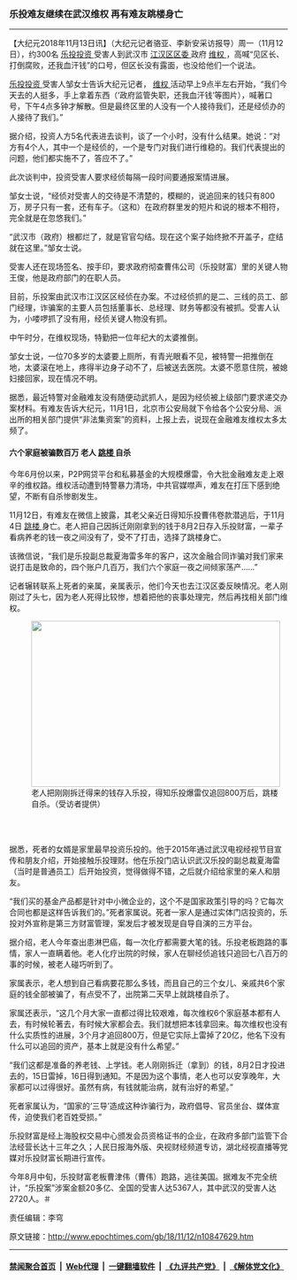 ### 乐投难友继续在武汉维权 再有难友跳楼身亡
------------------------

<p>
 【大纪元2018年11月13日讯】（大纪元记者骆亚、李新安采访报导）周一（11月12日），约300名
 <a href="http://www.epochtimes.com/gb/tag/%E4%B9%90%E6%8A%95%E6%8A%95%E8%B5%84.html">
  乐投投资
 </a>
 受害人到武汉市
 <a href="http://www.epochtimes.com/gb/tag/%E6%B1%9F%E6%B1%89%E5%8C%BA%E5%8C%BA%E5%A7%94.html">
  江汉区区委
 </a>
 政府
 <a href="http://www.epochtimes.com/gb/tag/%E7%BB%B4%E6%9D%83.html">
  维权
 </a>
 ，高喊“见区长、打倒腐败，还我血汗钱”的口号，但区长没有露面，也没给他们一个说法。
</p>
<p>
 <a href="http://www.epochtimes.com/gb/tag/%E4%B9%90%E6%8A%95%E6%8A%95%E8%B5%84.html">
  乐投投资
 </a>
 受害人邹女士告诉大纪元记者，
 <a href="http://www.epochtimes.com/gb/tag/%E7%BB%B4%E6%9D%83.html">
  维权
 </a>
 活动早上9点半左右开始，“我们今天去的人挺多，手上拿着东西（‘政府监管失职，还我血汗钱’等图片），喊著口号，下午4点多钟才解散。但是最终区里的人没有一个人接待我们，还是经侦办的人接待了我们。”
</p>
<div class="video_fit_container">
</div>
<p>
 据介绍，投资人方5名代表进去谈判，谈了一个小时，没有什么结果。她说：“对方有4个人，其中一个是经侦的，一个是专门对我们进行维稳的。我们代表提出的问题，他们都实施不了，答应不了。”
</p>
<p>
 此次谈判中，投资受害人要求经侦每隔一段时间要通报案情进展。
</p>
<p>
 邹女士说，“经侦对受害人的交待是不清楚的，模糊的，说追回来的钱只有800万，房子只有一套，还有车子。（这和）在政府群里发的短片和说的根本不相符，完全就是在忽悠我们。”
</p>
<p>
 “武汉市（政府）根都烂了，就是官官勾结。现在这个案子始终掀不开盖子，症结就在这里。”邹女士说。
</p>
<p>
 受害人还在现场签名、按手印，要求政府彻查曹伟公司（乐投财富）里的关键人物王俊，他是政府部门的在职人员。
</p>
<p>
 目前，乐投案由武汉市江汉区区经侦在办案。不过经侦抓的是二、三线的员工、部门经理，诈骗案的主要人员包括董事长、总经理、财务等都没有被抓。受害人认为，小喽啰抓了没有用，经侦关键人物没有抓。
</p>
<div class="video_fit_container">
</div>
<p>
 中午时分，在维权现场，特勤把一位年纪大的太婆推倒。
</p>
<p>
 邹女士说，一位70多岁的太婆要上厕所，有青光眼看不见，被特警一把推倒在地，太婆滚在地上，疼得半边身子动不了，后被送去医院。太婆不愿意住院，被媳妇接回家，现在情况不明。
</p>
<p>
 据悉，最近特警对金融难友没有随便动武抓人，是因为经侦被上级部门要求递交办案材料。有难友告诉大纪元，11月1日，北京市公安局就下令给各个公安分局、派出所的相关部门提供“非法集资案”的资料，上报上去，说现在金融难友维权太多太频了。
</p>
<h4>
 六个家庭被骗数百万 老人
 <a href="http://www.epochtimes.com/gb/tag/%E8%B7%B3%E6%A5%BC.html">
  跳楼
 </a>
 自杀
</h4>
<p>
 今年6月份以来，P2P网贷平台和私募基金的大规模爆雷，令大批金融难友走上艰辛的维权路。维权活动遭到特警暴力清场，中共官媒噤声，难友在打压下感到绝望，不断有自杀惨剧发生。
</p>
<p>
 11月12日，有难友在微信上披露，其老父亲近日得知乐投曹伟卷款潜逃后，于11月4日
 <a href="http://www.epochtimes.com/gb/tag/%E8%B7%B3%E6%A5%BC.html">
  跳楼
 </a>
 身亡。老人把自己因拆迁刚刚拿到的钱于8月2日存入乐投财富，一辈子看病养老的钱一夜之间没有了，受不了打击，选择了跳楼身亡。
</p>
<p>
 该微信说，“我们是乐投副总裁夏海雷多年的客户，这次金融合同诈骗对我们家来说打击是致命的，四个账户几百万，我们六个家庭一夜之间倾家荡产……”
</p>
<p>
 记者辗转联系上死者的亲属，亲属表示，他们今天也去江汉区委反映情况。老人刚刚过了头七，因为老人死得比较惨，想着把他的丧事处理完，然后再找相关部门维权。
</p>
<figure class="wp-caption aligncenter" id="attachment_10847677" style="width: 450px">
 <a href="http://i.epochtimes.com/assets/uploads/2018/11/112FotoJet.jpg">
  <img alt="" class="wp-image-10847677 size-medium" height="300" src="http://i.epochtimes.com/assets/uploads/2018/11/112FotoJet-450x300.jpg" width="450"/>
 </a>
 <br/><figcaption class="wp-caption-text">
  老人把刚刚拆迁得来的钱存入乐投，得知乐投爆雷仅追回800万后，跳楼自杀。（受访者提供）
 </figcaption><br/>
</figure><br/>
<p>
 据悉，死者的女婿是家里最早投资乐投的。他于2015年通过武汉电视经视节目宣传和朋友介绍，开始接触乐投理财。他在乐投门店认识武汉乐投的副总裁夏海雷（当时是普通员工）后开始投资，觉得做得不错，之后就介绍给家里的亲人和朋友。
</p>
<p>
 “我们买的基金产品都是针对中小微企业的，这个不是国家政策引导的吗？它每次合同也都是这样告诉我们的。”死者家属说。死者一家人是通过实体门店投资的，乐投对外宣称是第三方财富管理，案发后才被发现是自导自演的三方平台。
</p>
<p>
 据介绍，老人今年查出患淋巴癌，每一次化疗都需要大笔的钱。乐投老板跑路的事情，家人一直瞒着他。老人化疗出院的时候，家人在聊经侦追钱只追回七八百万的事的时候，被老人碰巧听到了。
</p>
<p>
 家属表示，老人想到自己看病要花那么多钱，而且自己的三个女儿、亲戚共6个家庭的钱全部被骗了，有点受不了，出院第二天早上就跳楼自杀了。
</p>
<p>
 家属还表示，“这几个月大家一直都过得比较艰难，每次维权6个家庭基本都有人去，有时候轮著去，有时候大家都会去。我们就想把本钱拿回来。每次维权也没有什么实质性的进展，3个月才追回800万，但是它实际上雷掉了20亿，他名下没有什么可以追回的资产，基本上就是没有什么希望。”
</p>
<p>
 “我们这都是准备的养老钱、上学钱。老人刚刚拆迁（拿到）的钱，8月2日才投进去的，15日雷掉，16日得到通知。不是因为这个事情，老人也可以安享晚年，大家都可以过得很好。虽然有病，有钱就能治病，就有治好的希望。”
</p>
<p>
 死者家属认为，“国家的‘三导’造成这种诈骗行为，政府倡导、官员坐台、媒体宣传，迫使我们老百姓受损。”
</p>
<p>
 乐投财富是经上海股权交易中心颁发会员资格证书的企业，在政府多部门监管下合法经营长达十三年之久；人民日报海外版、央视财经频道专访，湖北经视直播等党媒对乐投财富长期进行宣传。
</p>
<p>
 今年8月中旬，乐投财富老板曹津伟（曹伟）跑路，逃往美国。据难友不完全统计，“乐投案”涉案金额20多亿、全国的受害人达5367人，其中武汉的受害人达2720人。＃
</p>
<p>
 责任编辑：李穹
</p>

原文链接：http://www.epochtimes.com/gb/18/11/12/n10847629.htm


------------------------
#### [禁闻聚合首页](https://github.com/gfw-breaker/banned-news/blob/master/README.md) &nbsp;|&nbsp; [Web代理](https://github.com/gfw-breaker/open-proxy/blob/master/README.md) &nbsp;|&nbsp; [一键翻墙软件](https://github.com/gfw-breaker/nogfw/blob/master/README.md) &nbsp;|&nbsp; [《九评共产党》](https://github.com/gfw-breaker/9ping.md/blob/master/README.md#九评之一评共产党是什么) &nbsp;|&nbsp; [《解体党文化》](https://github.com/gfw-breaker/jtdwh.md/blob/master/README.md#绪论)